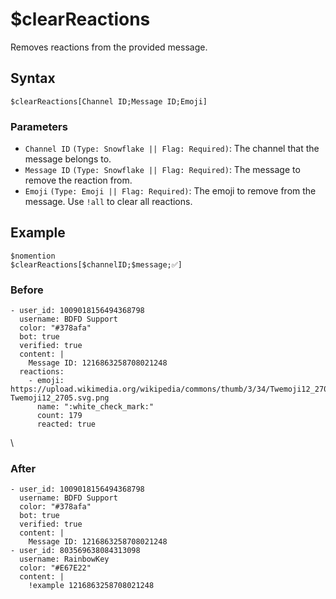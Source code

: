 # $clearReactions
Removes reactions from the provided message.

## Syntax
```
$clearReactions[Channel ID;Message ID;Emoji]
```

### Parameters
- `Channel ID` `(Type: Snowflake || Flag: Required)`: The channel that the message belongs to.
- `Message ID` `(Type: Snowflake || Flag: Required)`: The message to remove the reaction from.
- `Emoji` `(Type: Emoji || Flag: Required)`: The emoji to remove from the message. Use `!all` to clear all reactions.

## Example
```
$nomention
$clearReactions[$channelID;$message;✅]
```
### Before 
```
- user_id: 1009018156494368798
  username: BDFD Support
  color: "#378afa"
  bot: true
  verified: true
  content: |
    Message ID: 1216863258708021248
  reactions:
    - emoji: https://upload.wikimedia.org/wikipedia/commons/thumb/3/34/Twemoji12_2705.svg/640px-Twemoji12_2705.svg.png
      name: ":white_check_mark:"
      count: 179
      reacted: true
```
\
### After
```
- user_id: 1009018156494368798
  username: BDFD Support
  color: "#378afa"
  bot: true
  verified: true
  content: |
    Message ID: 1216863258708021248
- user_id: 803569638084313098
  username: RainbowKey
  color: "#E67E22"
  content: |
    !example 1216863258708021248
```
